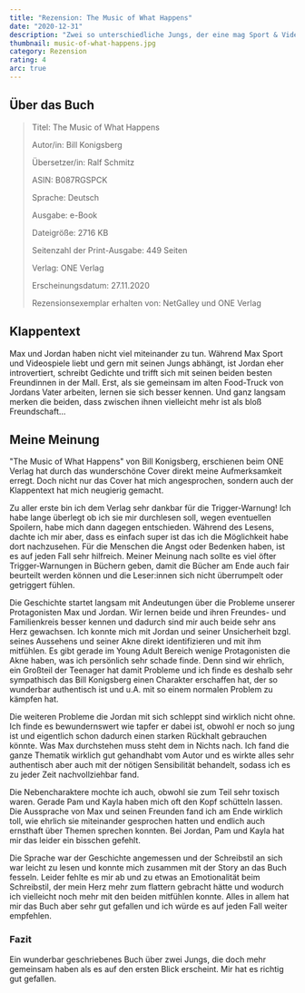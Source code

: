 ```yaml
---
title: "Rezension: The Music of What Happens"
date: "2020-12-31"
description: "Zwei so unterschiedliche Jungs, der eine mag Sport & Videospiele, der andere schreibt Gedichte & ist eher introvertiert. Jeder hat sein eigenes großes Päckchen zu tragen, doch was passiert wenn beide auf einmal jeden Tag miteinander verbringen & sie sich besser kennen lernen?"
thumbnail: music-of-what-happens.jpg
category: Rezension
rating: 4
arc: true
---
```


## Über das Buch
> Titel: The Music of What Happens
> 
> Autor/in: Bill Konigsberg
> 
> Übersetzer/in: Ralf Schmitz
> 
> ASIN: B087RGSPCK
> 
> Sprache: Deutsch
> 
> Ausgabe: e-Book
> 
> Dateigröße: 2716 KB
> 
> Seitenzahl der Print-Ausgabe: 449 Seiten
> 
> Verlag: ONE Verlag
> 
> Erscheinungsdatum: 27.11.2020
>
> Rezensionsexemplar erhalten von: NetGalley und ONE Verlag

## Klappentext
Max und Jordan haben nicht viel miteinander zu tun. Während Max Sport und Videospiele liebt und gern mit seinen Jungs abhängt, ist Jordan eher introvertiert, schreibt Gedichte und trifft sich mit seinen beiden besten Freundinnen in der Mall. Erst, als sie gemeinsam im alten Food-Truck von Jordans Vater arbeiten, lernen sie sich besser kennen. Und ganz langsam merken die beiden, dass zwischen ihnen vielleicht mehr ist als bloß Freundschaft...

## Meine Meinung
"The Music of What Happens" von Bill Konigsberg, erschienen beim ONE Verlag hat durch das wunderschöne Cover direkt meine Aufmerksamkeit erregt. Doch nicht nur das Cover hat mich angesprochen, sondern auch der Klappentext hat mich neugierig gemacht.

Zu aller erste bin ich dem Verlag sehr dankbar für die Trigger-Warnung! Ich habe lange überlegt ob ich sie mir durchlesen soll, wegen eventuellen Spoilern, habe mich dann dagegen entschieden. Während des Lesens, dachte ich mir aber, dass es einfach super ist das ich die Möglichkeit habe dort nachzusehen. Für die Menschen die Angst oder Bedenken haben, ist es auf jeden Fall sehr hilfreich. Meiner Meinung nach sollte es viel öfter Trigger-Warnungen in Büchern geben, damit die Bücher am Ende auch fair beurteilt werden können und die Leser:innen sich nicht überrumpelt oder getriggert fühlen.

Die Geschichte startet langsam mit Andeutungen über die Probleme unserer Protagonisten Max und Jordan. Wir lernen beide und ihren Freundes- und Familienkreis besser kennen und dadurch sind mir auch beide sehr ans Herz gewachsen. Ich konnte mich mit Jordan und seiner Unsicherheit bzgl. seines Aussehens und seiner Akne direkt identifizieren und mit ihm mitfühlen. Es gibt gerade im Young Adult Bereich wenige Protagonisten die Akne haben, was ich persönlich sehr schade finde. Denn sind wir ehrlich, ein Großteil der Teenager hat damit Probleme und ich finde es deshalb sehr sympathisch das Bill Konigsberg einen Charakter erschaffen hat, der so wunderbar authentisch ist und u.A. mit so einem normalen Problem zu kämpfen hat.

Die weiteren Probleme die Jordan mit sich schleppt sind wirklich nicht ohne. Ich finde es bewundernswert wie tapfer er dabei ist, obwohl er noch so jung ist und eigentlich schon dadurch einen starken Rückhalt gebrauchen könnte. Was Max durchstehen muss steht dem in Nichts nach. Ich fand die ganze Thematik wirklich gut gehandhabt vom Autor und es wirkte alles sehr authentisch aber auch mit der nötigen Sensibilität behandelt, sodass ich es zu jeder Zeit nachvollziehbar fand.

Die Nebencharaktere mochte ich auch, obwohl sie zum Teil sehr toxisch waren. Gerade Pam und Kayla haben mich oft den Kopf schütteln lassen. Die Aussprache von Max und seinen Freunden fand ich am Ende wirklich toll, wie ehrlich sie miteinander gesprochen hatten und endlich auch ernsthaft über Themen sprechen konnten. Bei Jordan, Pam und Kayla hat mir das leider ein bisschen gefehlt.

Die Sprache war der Geschichte angemessen und der Schreibstil an sich war leicht zu lesen und konnte mich zusammen mit der Story an das Buch fesseln. Leider fehlte es mir ab und zu etwas an Emotionalität beim Schreibstil, der mein Herz mehr zum flattern gebracht hätte und wodurch ich vielleicht noch mehr mit den beiden mitfühlen konnte. Alles in allem hat mir das Buch aber sehr gut gefallen und ich würde es auf jeden Fall weiter empfehlen.

### Fazit
Ein wunderbar geschriebenes Buch über zwei Jungs, die doch mehr gemeinsam haben als es auf den ersten Blick erscheint. Mir hat es richtig gut gefallen.